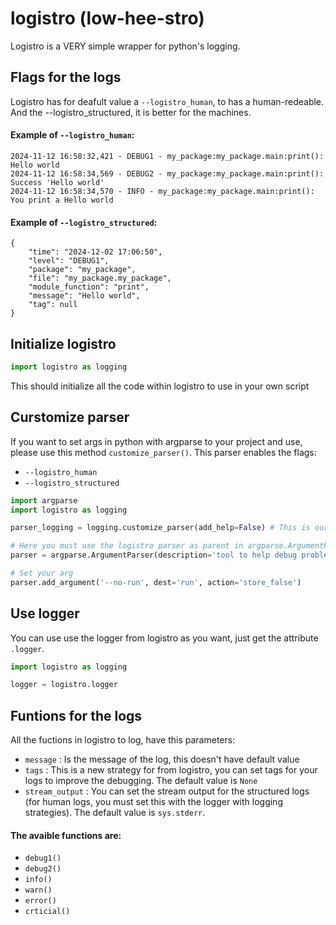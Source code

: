 # **logistro (low-hee-stro)**

Logistro is a VERY simple wrapper for python's logging.

## Flags for the logs
Logistro has for deafult value a `--logistro_human`, to has a human-redeable. And the --logistro_structured, it is better for the machines.
#### Example of `--logistro_human`:
```
2024-11-12 16:58:32,421 - DEBUG1 - my_package:my_package.main:print(): Hello world
2024-11-12 16:58:34,569 - DEBUG2 - my_package:my_package.main:print(): Success 'Hello world'
2024-11-12 16:58:34,570 - INFO - my_package:my_package.main:print(): You print a Hello world

```
#### Example of `--logistro_structured`:
```
{
    "time": "2024-12-02 17:06:50",
    "level": "DEBUG1",
    "package": "my_package",
    "file": "my_package.my_package",
    "module_function": "print",
    "message": "Hello world",
    "tag": null
}
```


## **Initialize logistro**
```python
import logistro as logging
```
This should initialize all the code within logistro to use in your own script

## **Curstomize parser**
If you want to set args in python with argparse to your project and use, please use this method `customize_parser()`. This parser enables the flags:
* `--logistro_human`
* `--logistro_structured`

```python
import argparse
import logistro as logging

parser_logging = logging.customize_parser(add_help=False) # This is our method to create the custom parser

# Here you must use the logistro parser as parent in argparse.ArgumentParser()
parser = argparse.ArgumentParser(description='tool to help debug problems', parents=[parser_logging])

# Set your arg
parser.add_argument('--no-run', dest='run', action='store_false')
```

## **Use logger**
You can use use the logger from logistro as you want, just get the attribute `.logger`.
```python
import logistro as logging

logger = logistro.logger

```

## **Funtions for the logs**

All the fuctions in logistro to log, have this parameters:
* `message` : Is the message of the log, this doesn't have default value
* `tags` : This is a new strategy for from logistro, you can set tags for your logs to improve the debugging. The default value is `None`
* `stream_output` : You can set the stream output for the structured logs (for human logs, you must set this with the logger with logging strategies). The default value is `sys.stderr`.

#### The avaible functions are:
* `debug1()`
* `debug2()`
* `info()`
* `warn()`
* `error()`
* `crticial()`
